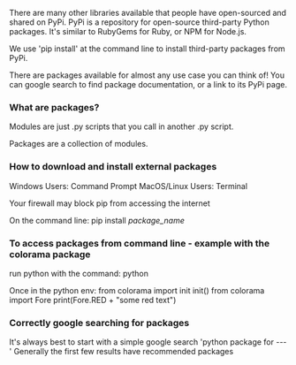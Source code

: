 
There are many other libraries available that people have open-sourced and shared on PyPi. PyPi is a repository for open-source third-party Python packages. It's similar to RubyGems for Ruby, or NPM for Node.js.

We use 'pip install' at the command line to install third-party packages from PyPi.

There are packages available for almost any use case you can think of! You can google search to find package documentation, or a link to its PyPi page.

### What are packages?
Modules are just .py scripts that you call in another .py script.

Packages are a collection of modules.

### How to download and install external packages
Windows Users: Command Prompt
MacOS/Linux Users: Terminal

Your firewall may block pip from accessing the internet

On the command line:
pip install *package_name*

### To access packages from command line - example with the colorama package
run python with the command:
python

Once in the python env:
from colorama import init
init()
from colorama import Fore
print(Fore.RED + "some red text")

### Correctly google searching for packages
It's always best to start with a simple google search
'python package for ---'
Generally the first few results have recommended packages